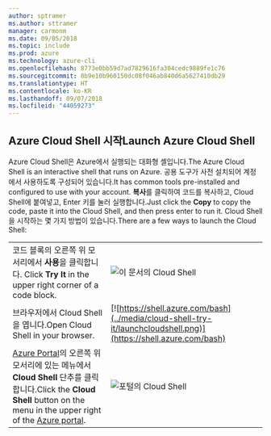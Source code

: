 ```yaml
---
author: sptramer
ms.author: sttramer
manager: carmonm
ms.date: 09/05/2018
ms.topic: include
ms.prod: azure
ms.technology: azure-cli
ms.openlocfilehash: 8773e0bb59d7ad7829616fa304cedc9889fe1c76
ms.sourcegitcommit: 8b9e10b960150dc08f046ab840d6a5627410db29
ms.translationtype: HT
ms.contentlocale: ko-KR
ms.lasthandoff: 09/07/2018
ms.locfileid: "44059273"
---
```

## <a name="launch-azure-cloud-shell"></a><span data-ttu-id="84390-101">Azure Cloud Shell 시작</span><span class="sxs-lookup"><span data-stu-id="84390-101">Launch Azure Cloud Shell</span></span>

<span data-ttu-id="84390-102">Azure Cloud Shell은 Azure에서 실행되는 대화형 셸입니다.</span><span class="sxs-lookup"><span data-stu-id="84390-102">The Azure Cloud Shell is an interactive shell that runs on Azure.</span></span> <span data-ttu-id="84390-103">공용 도구가 사전 설치되어 계정에서 사용하도록 구성되어 있습니다.</span><span class="sxs-lookup"><span data-stu-id="84390-103">It has common tools pre-installed and configured to use with your account.</span></span> <span data-ttu-id="84390-104">**복사**를 클릭하여 코드를 복사하고, Cloud Shell에 붙여넣고, Enter 키를 눌러 실행합니다.</span><span class="sxs-lookup"><span data-stu-id="84390-104">Just click the **Copy** to copy the code, paste it into the Cloud Shell, and then press enter to run it.</span></span>  <span data-ttu-id="84390-105">Cloud Shell을 시작하는 몇 가지 방법이 있습니다.</span><span class="sxs-lookup"><span data-stu-id="84390-105">There are a few ways to launch the Cloud Shell:</span></span>

|   | |
|-----------------------------------------------|---|
| <span data-ttu-id="84390-106">코드 블록의 오른쪽 위 모서리에서 **사용**을 클릭합니다. </span><span class="sxs-lookup"><span data-stu-id="84390-106">Click **Try It** in the upper right corner of a code block.</span></span> | ![이 문서의 Cloud Shell](../media/cloud-shell-try-it/cli-try-it.png) |
| <span data-ttu-id="84390-108">브라우저에서 Cloud Shell을 엽니다.</span><span class="sxs-lookup"><span data-stu-id="84390-108">Open Cloud Shell in your browser.</span></span> | [![https://shell.azure.com/bash](../media/cloud-shell-try-it/launchcloudshell.png)](https://shell.azure.com/bash) |
| <span data-ttu-id="84390-109">[Azure Portal](https://portal.azure.com)의 오른쪽 위 모서리에 있는 메뉴에서 **Cloud Shell** 단추를 클릭합니다.</span><span class="sxs-lookup"><span data-stu-id="84390-109">Click the **Cloud Shell** button on the menu in the upper right of the [Azure portal](https://portal.azure.com).</span></span> | ![포털의 Cloud Shell](../media/cloud-shell-try-it/cloud-shell-menu.png) |

